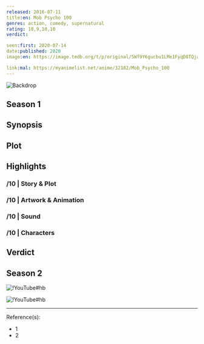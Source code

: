 ```yaml
---
released: 2016-07-11
title:en: Mob Psycho 100
genres: action, comedy, supernatural
rating: 10,9,10,10
verdict:

seen:first: 2020-07-14
date:published: 2020
image:en: https://image.tmdb.org/t/p/original/5Wf9Y6gucbu1LMe1FyqD8TQjaNM.jpg

link:mal: https://myanimelist.net/anime/32182/Mob_Psycho_100
---
```


![Backdrop]()

<!-- SEASON DIVIDER -->
## Season 1

## Synopsis

## Plot

## Highlights

### /10 | Story & Plot

### /10 | Artwork & Animation

### /10 | Sound

### /10 | Characters

## Verdict

<!-- SPOILERS -->

<!-- SEASON DIVIDER -->
## Season 2

<!-- SPOILERS -->

![!YouTube#hb](psQY-6KjyIA "Mob Psycho 100 II OP Breakdown")

<!-- CLOSING -->

![!YouTube#hb](k-DyIWF0h-8 "Mob Psycho 100 - Favorite Anime")

---
Reference(s):

- 1
- 2
